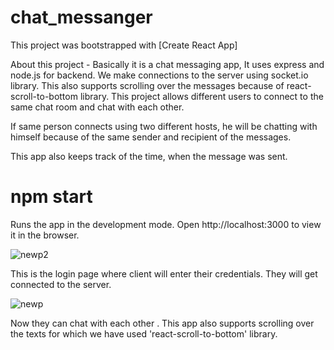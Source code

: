 # chat_messanger
This project was bootstrapped with [Create React App]

About this project - Basically it is a chat messaging app, It uses express and node.js for backend. We make connections to the server using socket.io library. This also supports scrolling over the messages because of react-scroll-to-bottom library. This project allows different users to connect to the same chat room and chat with each other.

If same person connects using two different hosts, he will be chatting with himself because of the same sender and recipient of the messages.

This app also keeps track of the time, when the message was sent.

# npm start
Runs the app in the development mode.
Open http://localhost:3000 to view it in the browser.

![newp2](https://user-images.githubusercontent.com/84314022/193533132-b79019f7-8181-4d43-a0fb-6e08961ef7dd.png)

This is the login page where client will enter their credentials.
They will get connected to the server.

![newp](https://user-images.githubusercontent.com/84314022/193533323-cae080b2-5ffa-4a57-8d43-31ec867a2abd.png)

Now they can chat with each other .
This app also supports scrolling over the texts for which we have used 'react-scroll-to-bottom' library.

